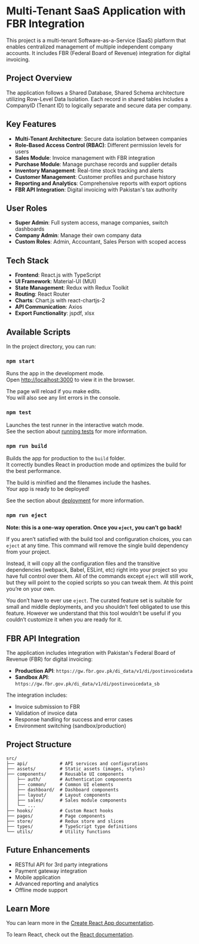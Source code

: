 # Multi-Tenant SaaS Application with FBR Integration

This project is a multi-tenant Software-as-a-Service (SaaS) platform that enables centralized management of multiple independent company accounts. It includes FBR (Federal Board of Revenue) integration for digital invoicing.

## Project Overview

The application follows a Shared Database, Shared Schema architecture utilizing Row-Level Data Isolation. Each record in shared tables includes a CompanyID (Tenant ID) to logically separate and secure data per company.

## Key Features

- **Multi-Tenant Architecture**: Secure data isolation between companies
- **Role-Based Access Control (RBAC)**: Different permission levels for users
- **Sales Module**: Invoice management with FBR integration
- **Purchase Module**: Manage purchase records and supplier details
- **Inventory Management**: Real-time stock tracking and alerts
- **Customer Management**: Customer profiles and purchase history
- **Reporting and Analytics**: Comprehensive reports with export options
- **FBR API Integration**: Digital invoicing with Pakistan's tax authority

## User Roles

- **Super Admin**: Full system access, manage companies, switch dashboards
- **Company Admin**: Manage their own company data
- **Custom Roles**: Admin, Accountant, Sales Person with scoped access

## Tech Stack

- **Frontend**: React.js with TypeScript
- **UI Framework**: Material-UI (MUI)
- **State Management**: Redux with Redux Toolkit
- **Routing**: React Router
- **Charts**: Chart.js with react-chartjs-2
- **API Communication**: Axios
- **Export Functionality**: jspdf, xlsx

## Available Scripts

In the project directory, you can run:

### `npm start`

Runs the app in the development mode.\
Open [http://localhost:3000](http://localhost:3000) to view it in the browser.

The page will reload if you make edits.\
You will also see any lint errors in the console.

### `npm test`

Launches the test runner in the interactive watch mode.\
See the section about [running tests](https://facebook.github.io/create-react-app/docs/running-tests) for more information.

### `npm run build`

Builds the app for production to the `build` folder.\
It correctly bundles React in production mode and optimizes the build for the best performance.

The build is minified and the filenames include the hashes.\
Your app is ready to be deployed!

See the section about [deployment](https://facebook.github.io/create-react-app/docs/deployment) for more information.

### `npm run eject`

**Note: this is a one-way operation. Once you `eject`, you can’t go back!**

If you aren’t satisfied with the build tool and configuration choices, you can `eject` at any time. This command will remove the single build dependency from your project.

Instead, it will copy all the configuration files and the transitive dependencies (webpack, Babel, ESLint, etc) right into your project so you have full control over them. All of the commands except `eject` will still work, but they will point to the copied scripts so you can tweak them. At this point you’re on your own.

You don’t have to ever use `eject`. The curated feature set is suitable for small and middle deployments, and you shouldn’t feel obligated to use this feature. However we understand that this tool wouldn’t be useful if you couldn’t customize it when you are ready for it.

## FBR API Integration

The application includes integration with Pakistan's Federal Board of Revenue (FBR) for digital invoicing:

- **Production API**: `https://gw.fbr.gov.pk/di_data/v1/di/postinvoicedata`
- **Sandbox API**: `https://gw.fbr.gov.pk/di_data/v1/di/postinvoicedata_sb`

The integration includes:
- Invoice submission to FBR
- Validation of invoice data
- Response handling for success and error cases
- Environment switching (sandbox/production)

## Project Structure

```
src/
├── api/            # API services and configurations
├── assets/         # Static assets (images, styles)
├── components/     # Reusable UI components
│   ├── auth/       # Authentication components
│   ├── common/     # Common UI elements
│   ├── dashboard/  # Dashboard components
│   ├── layout/     # Layout components
│   ├── sales/      # Sales module components
│   └── ...
├── hooks/          # Custom React hooks
├── pages/          # Page components
├── store/          # Redux store and slices
├── types/          # TypeScript type definitions
└── utils/          # Utility functions
```

## Future Enhancements

- RESTful API for 3rd party integrations
- Payment gateway integration
- Mobile application
- Advanced reporting and analytics
- Offline mode support

## Learn More

You can learn more in the [Create React App documentation](https://facebook.github.io/create-react-app/docs/getting-started).

To learn React, check out the [React documentation](https://reactjs.org/).
